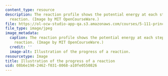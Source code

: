 ```yaml
---
content_type: resource
description: The reaction profile shows the potential energy at each step of a chemical
  reaction. (Image by MIT OpenCourseWare.)
file: https://ol-ocw-studio-app-qa.s3.amazonaws.com/courses/5-111-principles-of-chemical-science-fall-2008/08b6e1982462f0318068a10fe0550826_5-111f08.jpg
file_type: image/jpeg
image_metadata:
  caption: The reaction profile shows the potential energy at each step of a chemical
    reaction. (Image by MIT OpenCourseWare.)
  credit: ''
  image-alt: Illustration of the progress of a reaction.
resourcetype: Image
title: Illustration of the progress of a reaction
uid: 08b6e198-2462-f031-8068-a10fe0550826
---
```

